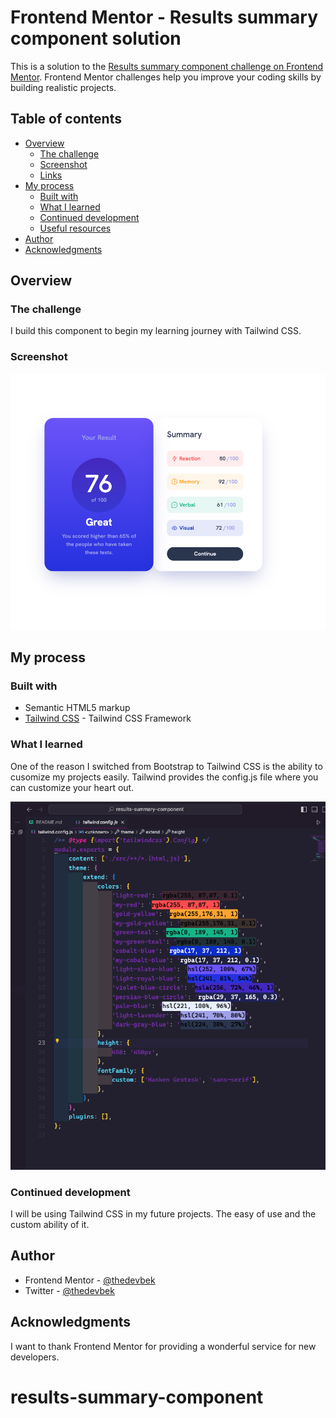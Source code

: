 # Frontend Mentor - Results summary component solution

This is a solution to the [Results summary component challenge on Frontend Mentor](https://www.frontendmentor.io/challenges/results-summary-component-CE_K6s0maV). Frontend Mentor challenges help you improve your coding skills by building realistic projects. 

## Table of contents

- [Overview](#overview)
  - [The challenge](#the-challenge)
  - [Screenshot](#screenshot)
  - [Links](#links)
- [My process](#my-process)
  - [Built with](#built-with)
  - [What I learned](#what-i-learned)
  - [Continued development](#continued-development)
  - [Useful resources](#useful-resources)
- [Author](#author)
- [Acknowledgments](#acknowledgments)


## Overview

### The challenge
I build this component to begin my learning journey with Tailwind CSS.

### Screenshot

![Screenshot](assets/images/screenshot.png)


## My process

### Built with

- Semantic HTML5 markup
- [Tailwind CSS](https://tailwindcss.com/) - Tailwind CSS Framework

### What I learned

One of the reason I switched from Bootstrap to Tailwind CSS is the ability to cusomize my projects easily. Tailwind provides the config.js file where you can customize your heart out. 

![Config.js](assets/images/config.png)

### Continued development

I will be using Tailwind CSS in my future projects. The easy of use and the custom ability of it.

## Author

- Frontend Mentor - [@thedevbek](https://www.frontendmentor.io/profile/beksaylor)
- Twitter - [@thedevbek](https://www.twitter.com/thedevbek)


## Acknowledgments

I want to thank Frontend Mentor for providing a wonderful service for new developers. 

# results-summary-component
